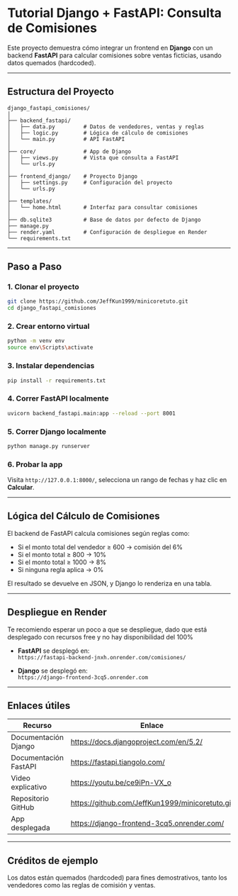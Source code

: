# Tutorial Django + FastAPI: Consulta de Comisiones

Este proyecto demuestra cómo integrar un frontend en **Django** con un backend **FastAPI** para calcular comisiones sobre ventas ficticias, usando datos quemados (hardcoded).

---

##  Estructura del Proyecto

```
django_fastapi_comisiones/
│
├── backend_fastapi/
│   ├── data.py         # Datos de vendedores, ventas y reglas
│   ├── logic.py        # Lógica de cálculo de comisiones
│   └── main.py         # API FastAPI
│
├── core/               # App de Django
│   ├── views.py        # Vista que consulta a FastAPI
│   └── urls.py
│
├── frontend_django/    # Proyecto Django
│   ├── settings.py     # Configuración del proyecto
│   └── urls.py
│
├── templates/
│   └── home.html       # Interfaz para consultar comisiones
│
├── db.sqlite3          # Base de datos por defecto de Django
├── manage.py
├── render.yaml         # Configuración de despliegue en Render
└── requirements.txt
```

---

## Paso a Paso

### 1. Clonar el proyecto

```bash
git clone https://github.com/JeffKun1999/minicoretuto.git
cd django_fastapi_comisiones
```

### 2. Crear entorno virtual

```bash
python -m venv env
source env\Scripts\activate  
```

### 3. Instalar dependencias

```bash
pip install -r requirements.txt
```

### 4. Correr FastAPI localmente

```bash
uvicorn backend_fastapi.main:app --reload --port 8001
```

### 5. Correr Django localmente

```bash
python manage.py runserver
```

### 6. Probar la app

Visita `http://127.0.0.1:8000/`, selecciona un rango de fechas y haz clic en **Calcular**.

---

## Lógica del Cálculo de Comisiones

El backend de FastAPI calcula comisiones según reglas como:

- Si el monto total del vendedor ≥ 600 → comisión del 6%
- Si el monto total ≥ 800 → 10%
- Si el monto total ≥ 1000 → 8%
- Si ninguna regla aplica → 0%

El resultado se devuelve en JSON, y Django lo renderiza en una tabla.

---

## Despliegue en Render
Te recomiendo esperar un poco a que se despliegue, dado que está desplegado con recursos free y no hay disponibilidad del 100%

- **FastAPI** se desplegó en:  
  `https://fastapi-backend-jnxh.onrender.com/comisiones/`



- **Django** se desplegó en:  
  `https://django-frontend-3cq5.onrender.com`
---

## Enlaces útiles

| Recurso | Enlace |
|--------|--------|
| Documentación Django | https://docs.djangoproject.com/en/5.2/ |
| Documentación FastAPI | https://fastapi.tiangolo.com/ |
| Video explicativo |https://youtu.be/ce9iPn-VX_o |
| Repositorio GitHub | https://github.com/JeffKun1999/minicoretuto.git |
| App desplegada | https://django-frontend-3cq5.onrender.com/ |

---

## Créditos de ejemplo

Los datos están quemados (hardcoded) para fines demostrativos, tanto los vendedores como las reglas de comisión y ventas.

